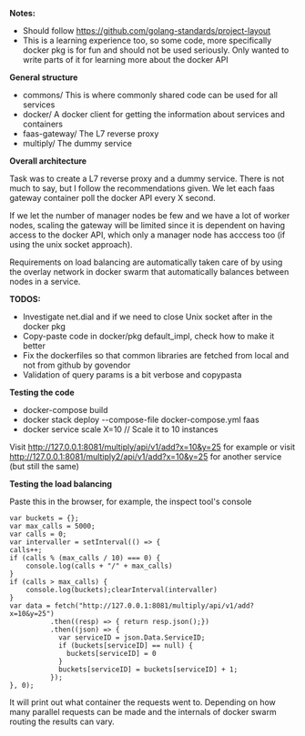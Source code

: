 **Notes:**
- Should follow https://github.com/golang-standards/project-layout
- This is a learning experience too, so some code, more specifically docker pkg is for fun and should not be used seriously. Only wanted to write parts of it for learning more about the docker API

**General structure**
- commons/ This is where commonly shared code can be used for all services
- docker/ A docker client for getting the information about services and containers
- faas-gateway/ The L7 reverse proxy
- multiply/ The dummy service

**Overall architecture**

Task was to create a L7 reverse proxy and a dummy service. There is not much to say, but I follow the recommendations given. We let  each faas gateway container poll the docker API every X second. 

If we let the number of manager nodes be few and we have a lot of worker nodes, scaling the gateway will be limited since it is dependent on having access to the docker API, which only a manager node has acccess too (if using the unix socket approach). 

Requirements on load balancing are automatically taken care of by using the overlay network in docker swarm that automatically balances between nodes in a service. 

**TODOS:**
- Investigate net.dial and if we need to close Unix socket after in the docker pkg
- Copy-paste code in docker/pkg default_impl, check how to make it better
- Fix the dockerfiles so that common libraries are fetched from local and not from github by govendor
- Validation of query params is a bit verbose and copypasta

**Testing the code**

- docker-compose build
- docker stack deploy --compose-file docker-compose.yml faas
- docker service scale X=10 // Scale it to 10 instances

Visit http://127.0.0.1:8081/multiply/api/v1/add?x=10&y=25 for example
or visit http://127.0.0.1:8081/multiply2/api/v1/add?x=10&y=25 for another service (but still the same)

**Testing the load balancing**

Paste this in the browser, for example, the inspect tool's console

    var buckets = {}; 
    var max_calls = 5000; 
    var calls = 0; 
    var intervaller = setInterval(() => { 
    calls++; 
    if (calls % (max_calls / 10) === 0) {
        console.log(calls + "/" + max_calls)
    }
    if (calls > max_calls) {
        console.log(buckets);clearInterval(intervaller)
    } 
    var data = fetch("http://127.0.0.1:8081/multiply/api/v1/add?x=10&y=25")
              .then((resp) => { return resp.json();})
              .then((json) => {
                var serviceID = json.Data.ServiceID; 
                if (buckets[serviceID] == null) {
                  buckets[serviceID] = 0
                }
                buckets[serviceID] = buckets[serviceID] + 1;
              });
    }, 0);
    
It will print out what container the requests went to. Depending on how many parallel requests can be made and the internals of docker swarm routing the results can vary.
